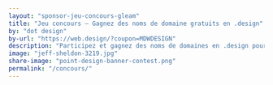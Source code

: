 ```yaml
---
layout: "sponsor-jeu-concours-gleam"
title: "Jeu concours – Gagnez des noms de domaine gratuits en .design"
by: "dot design"
by-url: "https://web.design/?coupon=MDWDESIGN"
description: "Participez et gagnez des noms de domaines en .design pour votre prochain projet."
image: "jeff-sheldon-3219.jpg"
share-image: "point-design-banner-contest.png"
permalink: "/concours/"
---
```

